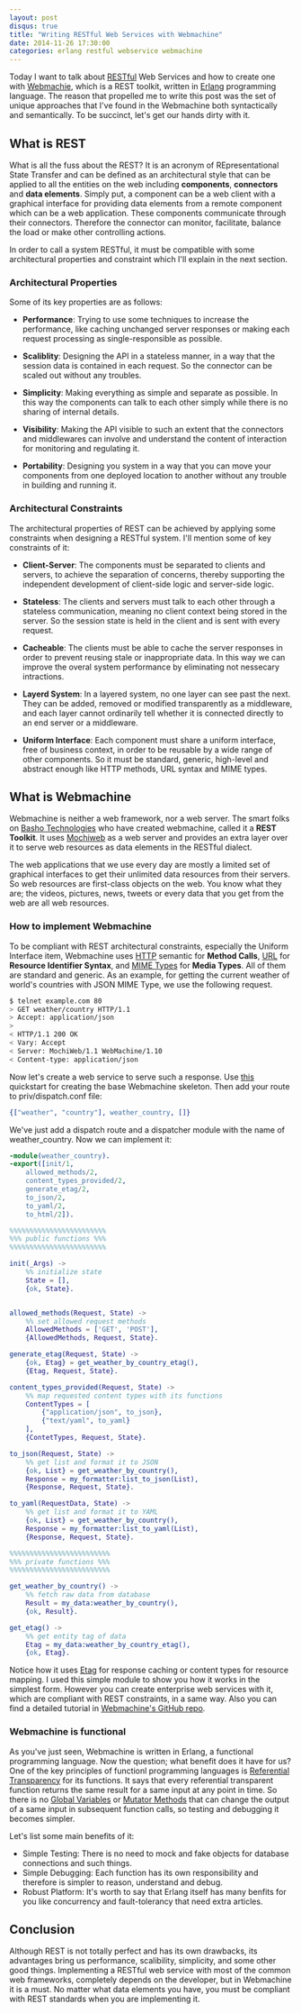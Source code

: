 ```yaml
---
layout: post
disqus: true
title: "Writing RESTful Web Services with Webmachine"
date: 2014-11-26 17:30:00
categories: erlang restful webservice webmachine
---
```


Today I want to talk about [RESTful](https://en.wikipedia.org/wiki/Representational_state_transfer) Web Services and how to create one with [Webmachie](https://github.com/basho/webmachine), which is a REST toolkit, written in [Erlang](https://en.wikipedia.org/wiki/Erlang_(programming_language)) programming language. The reason that propelled me to write this post was the set of unique approaches that I've found in the Webmachine both syntactically and semantically. To be succinct, let's get our hands dirty with it.

## What is REST
What is all the fuss about the REST? It is an acronym of REpresentational State Transfer and can be defined as an architectural style that can be applied to all the entities on the web including __components__, __connectors__ and __data elements__. Simply put, a component can be a web client with a graphical interface for providing data elements from a remote component which can be a web application. These components communicate through their connectors. Therefore the connector can monitor, facilitate, balance the load or make other controlling actions.

In order to call a system RESTful, it must be compatible with some architectural properties and constraint which I'll explain in the next section.

### Architectural Properties
Some of its key properties are as follows:

- __Performance__: Trying to use some techniques to increase the performance, like caching unchanged server responses or making each request processing as single-responsible as possible.

- __Scaliblity__: Designing the API in a stateless manner, in a way that the session data is contained in each request. So the connector can be scaled out without any troubles.

- __Simplicity__: Making everything as simple and separate as possible. In this way the components can talk to each other simply while there is no sharing of internal details.

- __Visibility__: Making the API visible to such an extent that the connectors and middlewares can involve and understand the content of interaction for monitoring and regulating it.

- __Portability__: Designing you system in a way that you can move your components from one deployed location to another without any trouble in building and running it.

### Architectural Constraints
The architectural properties of REST can be achieved by applying some constraints when designing a RESTful system. I'll mention some of key constraints of it:

- __Client-Server__: The components must be separated to clients and servers, to achieve the separation of concerns, thereby supporting the independent development of client-side logic and server-side logic.

- __Stateless__: The clients and servers must talk to each other through a stateless communication, meaning no client context being stored in the server. So the session state is held in the client and is sent with every request.

- __Cacheable__: The clients must be able to cache the server responses in order to prevent reusing stale or inappropriate data. In this way we can improve the overal system performance by eliminating not nessecary intractions.

- __Layerd System__: In a layered system, no one layer can see past the next. They can be added, removed or modified transparently as a middleware, and each layer cannot ordinarily tell whether it is connected directly to an end server or a middleware.

- __Uniform Interface__: Each component must share a uniform interface, free of business context, in order to be reusable by a wide range of other components. So it must be standard, generic, high-level and abstract enough like HTTP methods, URL syntax and MIME types.

## What is Webmachine
Webmachine is neither a web framework, nor a web server. The smart folks on [Basho Technologies](https://en.wikipedia.org/wiki/Basho_Technologies) who have created webmachine, called it a __REST Toolkit__. It uses [Mochiweb](https://github.com/mochi/mochiweb) as a web server and provides an extra layer over it to serve web resources as data elements in the RESTful dialect.

The web applications that we use every day are mostly a limited set of graphical interfaces to get their unlimited data resources from their servers. So web resources are first-class objects on the web. You know what they are; the videos, pictures, news, tweets or every data that you get from the web are all web resources.

### How to implement Webmachine
To be compliant with REST architectural constraints, especially the Uniform Interface item, Webmachine uses [HTTP](https://en.wikipedia.org/wiki/Hypertext_Transfer_Protocol) semantic for __Method Calls__, [URL](https://en.wikipedia.org/wiki/Uniform_resource_locator) for __Resource Identifier Syntax__, and [MIME Types](https://en.wikipedia.org/wiki/Internet_media_type) for __Media Types__. All of them are standard and generic. As an example, for getting the current weather of world's countries with JSON MIME Type, we use the following request.

```bash
$ telnet example.com 80
> GET weather/country HTTP/1.1
> Accept: application/json
>
< HTTP/1.1 200 OK
< Vary: Accept
< Server: MochiWeb/1.1 WebMachine/1.10
< Content-type: application/json
```

Now let's create a web service to serve such a response. Use [this](https://github.com/basho/webmachine/wiki/Quickstart) quickstart for creating the base Webmachine skeleton.
Then add your route to priv/dispatch.conf file:

```erlang
{["weather", "country"], weather_country, []}
```

We've just add a dispatch route and a dispatcher module with the name of weather_country. Now we can implement it:

```erlang
-module(weather_country).
-export([init/1,
	allowed_methods/2,
	content_types_provided/2,
	generate_etag/2,
	to_json/2,
	to_yaml/2,
	to_html/2]).

%%%%%%%%%%%%%%%%%%%%%%%%
%%% public functions %%%
%%%%%%%%%%%%%%%%%%%%%%%%

init(_Args) ->
	%% initialize state
	State = [],
	{ok, State}.


allowed_methods(Request, State) ->
	%% set allowed request methods
	AllowedMethods = ['GET', 'POST'],
	{AllowedMethods, Request, State}.

generate_etag(Request, State) ->
	{ok, Etag} = get_weather_by_country_etag(),
	{Etag, Request, State}.

content_types_provided(Request, State) ->
	%% map requested content types with its functions
	ContentTypes = [
		{"application/json", to_json},
		{"text/yaml", to_yaml}
	],
	{ContetTypes, Request, State}.

to_json(Request, State) ->
	%% get list and format it to JSON
	{ok, List} = get_weather_by_country(),
	Response = my_formatter:list_to_json(List),
	{Response, Request, State}.

to_yaml(RequestData, State) ->
	%% get list and format it to YAML
	{ok, List} = get_weather_by_country(),
	Response = my_formatter:list_to_yaml(List),
	{Response, Request, State}.

%%%%%%%%%%%%%%%%%%%%%%%%%
%%% private functions %%%
%%%%%%%%%%%%%%%%%%%%%%%%%

get_weather_by_country() ->
	%% fetch raw data from database
	Result = my_data:weather_by_country(),
	{ok, Result}.

get_etag() ->
	%% get entity tag of data
	Etag = my_data:weather_by_country_etag(),
	{ok, Etag}.
```

Notice how it uses [Etag](https://en.wikipedia.org/wiki/HTTP_ETag) for response caching or content types for resource mapping.
I used this simple module to show you how it works in the simplest form. However you can create enterprise web services with it, which are compliant with REST constraints, in a same way. Also you can find a detailed tutorial in [Webmachine's GitHub repo](https://github.com/basho/webmachine/wiki/Demo).

### Webmachine is functional
As you've just seen, Webmachine is written in Erlang, a functional programming language. Now the question; what benefit does it have for us?
One of the key principles of functionl programming languages is [Referential Transparency](https://en.wikipedia.org/wiki/Referential_transparency_(computer_science)) for its functions. It says that every referential transparent function returns the same result for a same input at any point in time. So there is no [Global Variables](https://en.wikipedia.org/wiki/Global_variable) or [Mutator Methods](https://en.wikipedia.org/wiki/Mutator_method) that can change the output of a same input in subsequent function calls, so testing and debugging it becomes simpler.

Let's list some main benefits of it:

- Simple Testing: There is no need to mock and fake objects for database connections and such things.
- Simple Debugging: Each function has its own responsibility and therefore is simpler to reason, understand and debug.
- Robust Platform: It's worth to say that Erlang itself has many benfits for you like concurrency and fault-tolerancy that need extra articles.

## Conclusion
Although REST is not totally perfect and has its own drawbacks, its advantages bring us performance, scalibility, simplicity, and some other good things. Implementing a RESTful web service with most of the common web frameworks, completely depends on the developer, but in Webmachine it is a must. No matter what data elements you have, you must be compliant with REST standards when you are implementing it.
